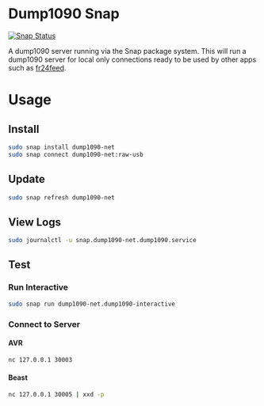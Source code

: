 # Dump1090 Snap

[![Snap Status](https://build.snapcraft.io/badge/TheBiggerGuy/dump1090-snap.svg)](https://build.snapcraft.io/user/TheBiggerGuy/dump1090-snap)

A dump1090 server running via the Snap package system. This will run a dump1090 server for local only connections ready to be used by other apps such as [fr24feed](https://github.com/TheBiggerGuy/fr24feed-snap). 

# Usage

## Install
```bash
sudo snap install dump1090-net
sudo snap connect dump1090-net:raw-usb 
```

## Update
```bash
sudo snap refresh dump1090-net
```

## View Logs
```bash
sudo journalctl -u snap.dump1090-net.dump1090.service
```

## Test
### Run Interactive
```bash
sudo snap run dump1090-net.dump1090-interactive
```
### Connect to Server
#### AVR
```bash
nc 127.0.0.1 30003
```
#### Beast
```bash
nc 127.0.0.1 30005 | xxd -p
```
